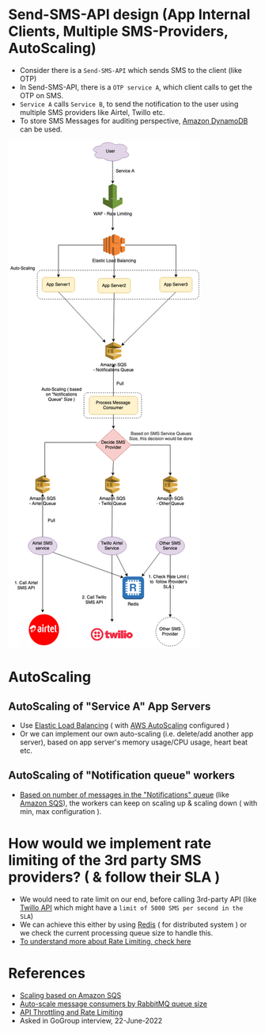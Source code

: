 
# Send-SMS-API design (App Internal Clients, Multiple SMS-Providers, AutoScaling)
- Consider there is a `Send-SMS-API` which sends SMS to the client (like OTP) 
- In Send-SMS-API, there is a `OTP service A`, which client calls to get the OTP on SMS.
- `Service A` calls `Service B`, to send the notification to the user using multiple SMS providers like Airtel, Twillo etc.
- To store SMS Messages for auditing perspective, [Amazon DynamoDB](../../2_AWSComponents/6_DatabaseServices/AmazonDynamoDB/Readme.md) can be used.

![Send-SMS-Queuing.drawio.png](assets/Send-SMS-Queuing.drawio.png)

# AutoScaling

## AutoScaling of "Service A" App Servers
- Use [Elastic Load Balancing](../../2_AWSComponents/1_NetworkingAndContentDelivery/ElasticLoadBalancer/Readme.md) ( with [AWS AutoScaling](../../2_AWSComponents/3_ComputeServices/AmazonEC2/AutoScalingGroup/Readme.md) configured )
- Or we can implement our own auto-scaling (i.e. delete/add another app server), based on app server's memory usage/CPU usage, heart beat etc.

## AutoScaling of "Notification queue" workers
- [Based on number of messages in the "Notifications" queue](https://docs.aws.amazon.com/autoscaling/ec2/userguide/as-using-sqs-queue.html) (like [Amazon SQS](../../2_AWSComponents/5_MessageBrokerServices/AmazonSQS.md)), the workers can keep on scaling up & scaling down ( with min, max configuration ).

# How would we implement rate limiting of the 3rd party SMS providers? ( & follow their SLA )
- We would need to rate limit on our end, before calling 3rd-party API (like [Twillo API](../TwilloSendMessageAPI) which might have a `limit of 5000 SMS per second in the SLA`)
- We can achieve this either by using [Redis](../../1_HLDDesignComponents/3_DatabaseComponents/In-Memory-Cache/Redis/Readme.md) ( for distributed system ) or we check the current processing queue size to handle this.
- [To understand more about Rate Limiting, check here](../RateLimiterAPI)

# References
- [Scaling based on Amazon SQS](https://docs.aws.amazon.com/autoscaling/ec2/userguide/as-using-sqs-queue.html)
- [Auto-scale message consumers by RabbitMQ queue size](https://developer.ibm.com/tutorials/auto-scale-rabbitmq-consumers-by-queue-size-on-openshift/)
- [API Throttling and Rate Limiting](https://mytechblogs.medium.com/api-throttling-and-rate-limiting-4835ce901857)
- Asked in GoGroup interview, 22-June-2022